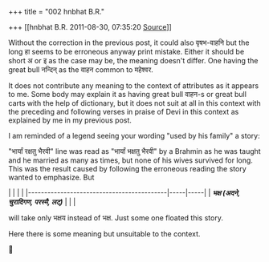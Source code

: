 +++
title = "002 hnbhat B.R."

+++
[[hnbhat B.R.	2011-08-30, 07:35:20 [Source](https://groups.google.com/g/samskrita/c/gfIP2Un4LmE)]]



Without the correction in the previous post, it could also वृषभ-वाहनि but the long हा seems to be erroneous anyway print mistake. Either it should be short अ or इ as the case may be, the meaning doesn't differ. One having the great bull नन्दिन् as the वाहन common to महेश्वर.

  

It does not contribute any meaning to the context of attributes as it appears to me. Some body may explain it as having great bull वाहन-s or great bull carts with the help of dictionary, but it does not suit at all in this context with the preceding and following verses in praise of Devi in this context as explained by me in my previous post.

  

I am reminded of a legend seeing your wording "used by his family" a story:

  

"भार्यां रक्षतु भैरवी" line was read as "भार्यां भक्षतु भैरवी" by a Brahmin as he was taught and he married as many as times, but none of his wives survived for long. This was the result caused by following the erroneous reading the story wanted to emphasize. But

|                                           |     |     | |-------------------------------------------|-----|-----| | ***भक्ष (अदने, चुरादिगण, परस्मै, लट्)*** |     |     |

will take only भक्षय instead of भक्ष. Just some one floated this story.

  

Here there is some meaning but unsuitable to the context.



